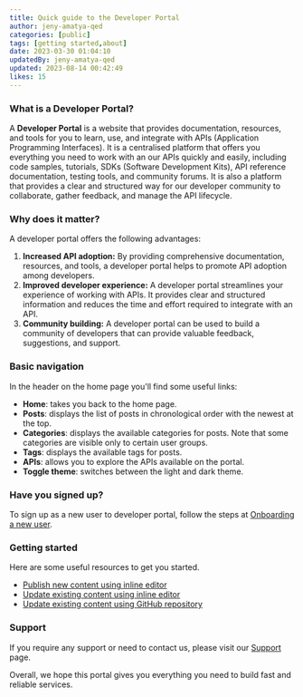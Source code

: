 ```yaml
---
title: Quick guide to the Developer Portal
author: jeny-amatya-qed
categories: [public]
tags: [getting started,about]
date: 2023-03-30 01:04:10 
updatedBy: jeny-amatya-qed
updated: 2023-08-14 00:42:49 
likes: 15
---
```


### What is a Developer Portal?

A **Developer Portal** is a website that provides documentation, resources, and tools for you to learn, use, and integrate with APIs (Application Programming Interfaces). It is a centralised platform that offers you everything you need to work with an our APIs quickly and easily, including code samples, tutorials, SDKs (Software Development Kits), API reference documentation, testing tools, and community forums. It is also a platform that provides a clear and structured way for our developer community to collaborate, gather feedback, and manage the API lifecycle.

### Why does it matter?

A developer portal offers the following advantages:

1. **Increased API adoption:** By providing comprehensive documentation, resources, and tools, a developer portal helps to promote API adoption among developers.
2. **Improved developer experience:** A developer portal streamlines your experience of working with APIs. It provides clear and structured information and reduces the time and effort required to integrate with an API.
3. **Community building:** A developer portal can be used to build a community of developers that can provide valuable feedback, suggestions, and support.

### Basic navigation

In the header on the home page you'll find some useful links:

* **Home**: takes you back to the home page.
* **Posts**: displays the list of posts in chronological order with the newest at the top.
* **Categories**: displays the available categories for posts. Note that some categories are visible only to certain user groups.
* **Tags**: displays the available tags for posts.
* **APIs**: allows you to explore the APIs available on the portal.
* **Toggle theme**: switches between the light and dark theme.

### Have you signed up?

To sign up as a new user to developer portal, follow the steps at [Onboarding a new user](/public/Onboarding-a-new-user-in-Developer-Portal/).

### Getting started
Here are some useful resources to get you started.
* [Publish new content using inline editor ](/public/How-to-add-a-new-post-using-the-inline-editing-tool/)
* [Update existing content using inline editor](/public/How-to-edit-an-existing-post-in-Developer-Portal/)
* [Update existing content using GitHub repository](/public/How-to-edit-a-post-using-GitHub-repository/)

### Support
If you require any support or need to contact us, please visit our [Support ](/support/) page.

Overall, we hope this portal gives you everything you need to build fast and reliable services.